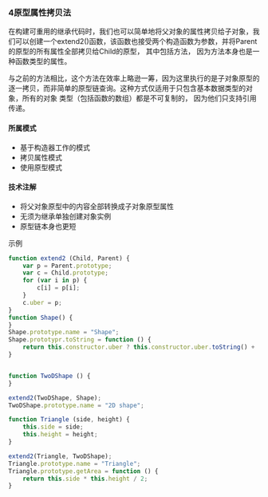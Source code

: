 ### 4原型属性拷贝法
在构建可重用的继承代码时，我们也可以简单地将父对象的属性拷贝给子对象，我们可以创建一个extend2()函数，该函数也接受两个构造函数为参数，并将Parent的原型的所有属性全部拷贝给Child的原型， 其中包括方法， 因为方法本身也是一种函数类型的属性。

与之前的方法相比，这个方法在效率上略逊一筹，因为这里执行的是子对象原型的逐一拷贝，而非简单的原型链查询。这种方式仅适用于只包含基本数据类型的对象，所有的对象
类型（包括函数的数组）都是不可复制的， 因为他们只支持引用传递。
#### 所属模式
* 基于构造器工作的模式
* 拷贝属性模式
* 使用原型模式

#### 技术注解
* 将父对象原型中的内容全部转换成子对象原型属性
* 无须为继承单独创建对象实例
* 原型链本身也更短

示例

```` javascript
function extend2 (Child, Parent) {
    var p = Parent.prototype;
    var c = Child.prototype;
    for (var i in p) {
        c[i] = p[i];
    }
    c.uber = p;
}
function Shape() {
}
Shape.prototype.name = "Shape";
Shape.prototypr.toString = function () {
    return this.constructor.uber ? this.constructor.uber.toString() +  ',' + this.name : this.name;
}


function TwoDShape () {
}

extend2(TwoDShape, Shape);
TwoDShape.prototype.name = "2D shape";

function Triangle (side, height) {
    this.side = side;
    this.height = height;
}

extend2(Triangle, TwoDShape);
Triangle.prototype.name = "Triangle";
Triangle.prototype.getArea = function () {
    return this.side * this.height / 2;
}
````